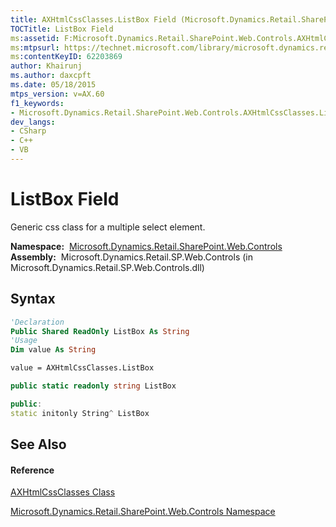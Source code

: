 ```yaml
---
title: AXHtmlCssClasses.ListBox Field (Microsoft.Dynamics.Retail.SharePoint.Web.Controls)
TOCTitle: ListBox Field
ms:assetid: F:Microsoft.Dynamics.Retail.SharePoint.Web.Controls.AXHtmlCssClasses.ListBox
ms:mtpsurl: https://technet.microsoft.com/library/microsoft.dynamics.retail.sharepoint.web.controls.axhtmlcssclasses.listbox(v=AX.60)
ms:contentKeyID: 62203869
author: Khairunj
ms.author: daxcpft
ms.date: 05/18/2015
mtps_version: v=AX.60
f1_keywords:
- Microsoft.Dynamics.Retail.SharePoint.Web.Controls.AXHtmlCssClasses.ListBox
dev_langs:
- CSharp
- C++
- VB
---
```


# ListBox Field

Generic css class for a multiple select element.

**Namespace:**  [Microsoft.Dynamics.Retail.SharePoint.Web.Controls](microsoft-dynamics-retail-sharepoint-web-controls-namespace.md)  
**Assembly:**  Microsoft.Dynamics.Retail.SP.Web.Controls (in Microsoft.Dynamics.Retail.SP.Web.Controls.dll)

## Syntax

``` vb
'Declaration
Public Shared ReadOnly ListBox As String
'Usage
Dim value As String

value = AXHtmlCssClasses.ListBox
```

``` csharp
public static readonly string ListBox
```

``` c++
public:
static initonly String^ ListBox
```

## See Also

#### Reference

[AXHtmlCssClasses Class](axhtmlcssclasses-class-microsoft-dynamics-retail-sharepoint-web-controls.md)

[Microsoft.Dynamics.Retail.SharePoint.Web.Controls Namespace](microsoft-dynamics-retail-sharepoint-web-controls-namespace.md)

